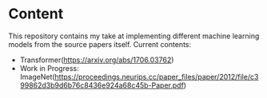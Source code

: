 # Content
This repository contains my take at implementing different machine learning models from the source papers itself. Current contents:
* Transformer(https://arxiv.org/abs/1706.03762)
* Work in Progress: ImageNet(https://proceedings.neurips.cc/paper_files/paper/2012/file/c399862d3b9d6b76c8436e924a68c45b-Paper.pdf)
